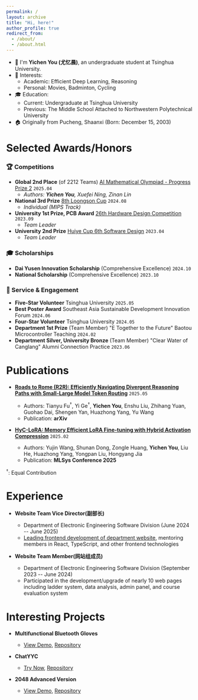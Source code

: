 ```yaml
---
permalink: /
layout: archive
title: "Hi, here!"
author_profile: true
redirect_from: 
  - /about/
  - /about.html
---
```


- 🌱 I'm **Yichen You (尤忆晨)**, an undergraduate student at Tsinghua University.
- 🌟 Interests:
  - Academic: Efficient Deep Learning, Reasoning
  - Personal: Movies, Badminton, Cycling
- 🎓 Education:
  - Current: Undergraduate at Tsinghua University
  - Previous: The Middle School Attached to Northwestern Polytechnical University
- 🏠 Originally from Pucheng, Shaanxi (Born: December 15, 2003)

Selected Awards/Honors
======
### 🏆 Competitions
* **Global 2nd Place** (of 2212 Teams) [AI Mathematical Olympiad - Progress Prize 2](https://github.com/imagination-research/aimo2) `2025.04`
  - *Authors: **Yichen You**, Xuefei Ning, Zinan Lin* 
* **National 3rd Prize** [8th Loongson Cup](https://github.com/youyc22/NSCSCC-2024) `2024.08`
  - *Individual (MIPS Track)*
* **University 1st Prize, PCB Award** [26th Hardware Design Competition](https://github.com/youyc22/Multifunctional) `2023.09`
  - *Team Leader*
* **University 2nd Prize** [Huiye Cup 6th Software Design](https://github.com/youyc22/EESDC6-2048-Advanced-Version) `2023.04`
  - *Team Leader*


### 🎓 Scholarships
* **Dai Yusen Innovation Scholarship** (Comprehensive Excellence) `2024.10`
* **National Scholarship** (Comprehensive Excellence) `2023.10`

### 🌟 Service & Engagement
* **Five-Star Volunteer** Tsinghua University `2025.05`
* **Best Poster Award** Southeast Asia Sustainable Development Innovation Forum `2024.06`
* **Four-Star Volunteer** Tsinghua University `2024.05`
* **Department 1st Prize** (Team Member) "E Together to the Future" Baotou Microcontroller Teaching `2024.02`
* **Department Silver, University Bronze** (Team Member) "Clear Water of Canglang" Alumni Connection Practice `2023.06`


Publications
======
* **[Roads to Rome (R2R): Efficiently Navigating Divergent Reasoning Paths with Small-Large Model Token Routing](https://arxiv.org/abs/2505.21600)** `2025.05`
  * Authors: Tianyu Fu<sup>†</sup>, Yi Ge<sup>†</sup>, **Yichen You**, Enshu Liu, Zhihang Yuan, Guohao Dai, Shengen Yan, Huazhong Yang, Yu Wang
  * Publication: **arXiv**

* **[HyC-LoRA: Memory Efficient LoRA Fine-tuning with Hybrid Activation Compression](https://mlsys.org/virtual/2025/poster/3254)** `2025.02`
  * Authors: Yujin Wang, Shunan Dong, Zongle Huang, **Yichen You**, Liu He, Huazhong Yang, Yongpan Liu, Hongyang Jia
  * Publication: **MLSys Conference 2025**

<sup>†</sup>: Equal Contribution

Experience
======

* **Website Team Vice Director(副部长)** 
  - Department of Electronic Engineering Software Division (June 2024 -- June 2025)
  - [Leading frontend development of department website](https://github.com/eesast/web/commits?author=youyc22), mentoring members in React, TypeScript, and other frontend technologies

* **Website Team Member(网站组成员)** 
  - Department of Electronic Engineering Software Division (September 2023 -- June 2024)
  - Participated in the development/upgrade of nearly 10 web pages including ladder system, data analysis, admin panel, and course evaluation system

Interesting Projects
======

* **Multifunctional Bluetooth Gloves**
  - [View Demo](https://www.bilibili.com/video/BV15vhNeVEf2/?buvid=XX7FEF57B71126598F841306849E8549C78A2&from_spmid=main.space.0.0&is_story_h5=false&mid=FrQwjFoHdeLGOc8Z%2FV3wbA%3D%3D&p=1&plat_id=116&share_from=ugc&share_medium=android&share_plat=android&share_session_id=7cc36755-9967-4eba-b0ea-abf7133892b8&share_source=COPY&share_tag=s_i&spmid=united.player-video-detail.0.0&timestamp=1719925916&unique_k=aUT48rB&up_id=398884791), [Repository](https://github.com/youyc22/Multifunctional)

* **ChatYYC**
  - [Try Now](https://youyc22.github.io/ChatYYC/), [Repository](https://github.com/youyc22/ChatYYC)

* **2048 Advanced Version**
  - [View Demo](https://www.bilibili.com/video/BV15k4y1a79S/?buvid=XU79E427CC18495329BD3B87F1BE15AB876AA&from_spmid=main.space.0.0&is_story_h5=false&mid=FrQwjFoHdeLGOc8Z%2FV3wbA%3D%3D&p=1&plat_id=114&share_from=ugc&share_medium=android&share_plat=android&share_session_id=6668f37e-1caf-431b-ba6b-e087e95eb7c7&share_source=WEIXIN&share_tag=s_i&spmid=united.player-video-detail.0.0&timestamp=1748703250&unique_k=KZ4qQiG&up_id=398884791), [Repository](https://github.com/youyc22/EESDC6-2048-Advanced-Version)